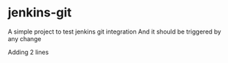 # jenkins-git

A simple project to test jenkins git integration
And it should be triggered by any change

Adding 2 lines
